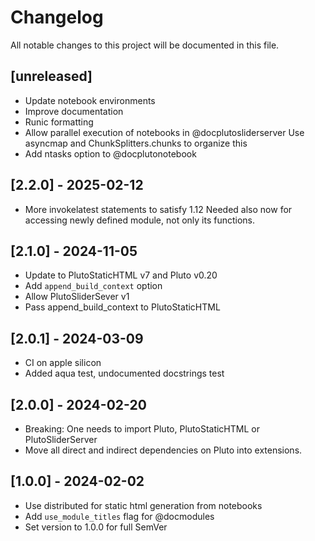 # Changelog

All notable changes to this project will be documented in this file.

## [unreleased]

- Update notebook environments
- Improve documentation
- Runic formatting
- Allow parallel execution of notebooks in @docplutosliderserver
  Use asyncmap and ChunkSplitters.chunks to organize this
- Add ntasks option to @docplutonotebook

## [2.2.0] - 2025-02-12

- More invokelatest statements to satisfy 1.12
  Needed also now for accessing newly defined module, not only its functions.

## [2.1.0] - 2024-11-05

- Update to PlutoStaticHTML v7 and Pluto v0.20
- Add `append_build_context` option
- Allow PlutoSliderSever v1
- Pass append_build_context to PlutoStaticHTML

## [2.0.1] - 2024-03-09

- CI on apple silicon
- Added aqua test, undocumented docstrings test

## [2.0.0] - 2024-02-20

- Breaking: One needs to  import Pluto, PlutoStaticHTML  or PlutoSliderServer
- Move all direct and indirect dependencies on Pluto into extensions. 

## [1.0.0] - 2024-02-02

- Use distributed for static html generation from notebooks
- Add `use_module_titles` flag for @docmodules
- Set version to 1.0.0 for full SemVer

